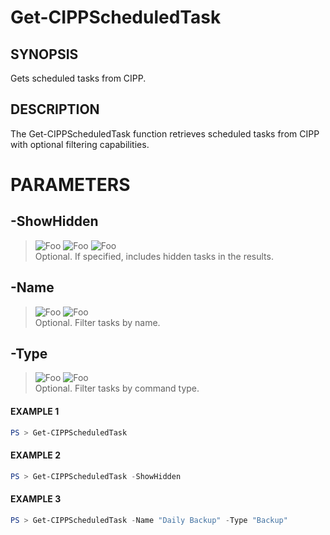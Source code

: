 # Get-CIPPScheduledTask
## SYNOPSIS
Gets scheduled tasks from CIPP.
## DESCRIPTION
The Get-CIPPScheduledTask function retrieves scheduled tasks from CIPP with optional filtering capabilities.
# PARAMETERS

## **-ShowHidden**
> ![Foo](https://img.shields.io/badge/Type-SwitchParameter-Blue?) ![Foo](https://img.shields.io/badge/Mandatory-FALSE-Green?) ![Foo](https://img.shields.io/badge/DefaultValue-False-Blue?color=5547a8)\
Optional. If specified, includes hidden tasks in the results.

  ## **-Name**
> ![Foo](https://img.shields.io/badge/Type-String-Blue?) ![Foo](https://img.shields.io/badge/Mandatory-FALSE-Green?) \
Optional. Filter tasks by name.

  ## **-Type**
> ![Foo](https://img.shields.io/badge/Type-String-Blue?) ![Foo](https://img.shields.io/badge/Mandatory-FALSE-Green?) \
Optional. Filter tasks by command type.

 #### EXAMPLE 1
```powershell
PS > Get-CIPPScheduledTask
```
 #### EXAMPLE 2
```powershell
PS > Get-CIPPScheduledTask -ShowHidden
```
 #### EXAMPLE 3
```powershell
PS > Get-CIPPScheduledTask -Name "Daily Backup" -Type "Backup"
```

